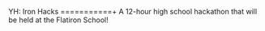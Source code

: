YH: Iron Hacks
===========+
A 12-hour high school hackathon that will be held at the Flatiron School!
